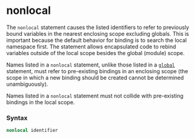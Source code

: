 # nonlocal

The `nonlocal` statement causes the listed identifiers to refer to previously bound variables in the nearest enclosing scope excluding globals. This is important because the default behavior for binding is to search the local namespace first. The statement allows encapsulated code to rebind variables outside of the local scope besides the global (module) scope.

Names listed in a `nonlocal` statement, unlike those listed in a [`global`](/statements/global.md) statement, must refer to pre-existing bindings in an enclosing scope (the scope in which a new binding should be created cannot be determined unambiguously).

Names listed in a `nonlocal` statement must not collide with pre-existing bindings in the local scope.

### Syntax

```python
nonlocal identifier
```
